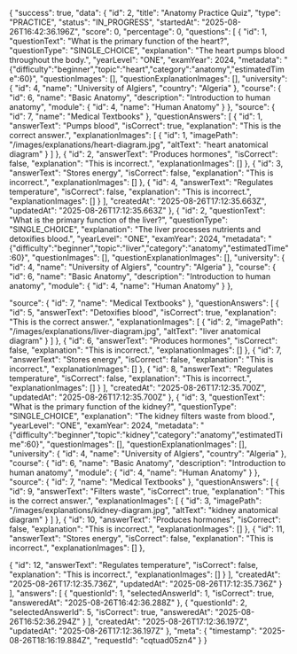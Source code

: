 
{
    "success": true,
    "data": {
        "id": 2,
        "title": "Anatomy Practice Quiz",
        "type": "PRACTICE",
        "status": "IN_PROGRESS",
        "startedAt": "2025-08-26T16:42:36.196Z",
        "score": 0,
        "percentage": 0,
        "questions": [
            {
                "id": 1,
                "questionText": "What is the primary function of the heart?",
                "questionType": "SINGLE_CHOICE",
                "explanation": "The heart pumps blood throughout the body.",
                "yearLevel": "ONE",
                "examYear": 2024,
                "metadata": "{\"difficulty\":\"beginner\",\"topic\":\"heart\",\"category\":\"anatomy\",\"estimatedTime\":60}",
                "questionImages": [],
                "questionExplanationImages": [],
                "university": {
                    "id": 4,
                    "name": "University of Algiers",
                    "country": "Algeria"
                },
                "course": {
                    "id": 6,
                    "name": "Basic Anatomy",
                    "description": "Introduction to human anatomy",
                    "module": {
                        "id": 4,
                        "name": "Human Anatomy"
                    }
                },
                "source": {
                    "id": 7,
                    "name": "Medical Textbooks"
                },
                "questionAnswers": [
                    {
                        "id": 1,
                        "answerText": "Pumps blood",
                        "isCorrect": true,
                        "explanation": "This is the correct answer.",
                        "explanationImages": [
                            {
                                "id": 1,
                                "imagePath": "/images/explanations/heart-diagram.jpg",
                                "altText": "heart anatomical diagram"
                            }
                        ]
                    },
                    {
                        "id": 2,
                        "answerText": "Produces hormones",
                        "isCorrect": false,
                        "explanation": "This is incorrect.",
                        "explanationImages": []
                    },
                    {
                        "id": 3,
                        "answerText": "Stores energy",
                        "isCorrect": false,
                        "explanation": "This is incorrect.",
                        "explanationImages": []
                    },
                    {
                        "id": 4,
                        "answerText": "Regulates temperature",
                        "isCorrect": false,
                        "explanation": "This is incorrect.",
                        "explanationImages": []
                    }
                ],
                "createdAt": "2025-08-26T17:12:35.663Z",
                "updatedAt": "2025-08-26T17:12:35.663Z"
            },
            {
                "id": 2,
                "questionText": "What is the primary function of the liver?",
                "questionType": "SINGLE_CHOICE",
                "explanation": "The liver processes nutrients and detoxifies blood.",
                "yearLevel": "ONE",
                "examYear": 2024,
                "metadata": "{\"difficulty\":\"beginner\",\"topic\":\"liver\",\"category\":\"anatomy\",\"estimatedTime\":60}",
                "questionImages": [],
                "questionExplanationImages": [],
                "university": {
                    "id": 4,
                    "name": "University of Algiers",
                    "country": "Algeria"
                },
                "course": {
                    "id": 6,
                    "name": "Basic Anatomy",
                    "description": "Introduction to human anatomy",
                    "module": {
                        "id": 4,
                        "name": "Human Anatomy"
                    }
                },

"source": {
                    "id": 7,
                    "name": "Medical Textbooks"
                },
                "questionAnswers": [
                    {
                        "id": 5,
                        "answerText": "Detoxifies blood",
                        "isCorrect": true,
                        "explanation": "This is the correct answer.",
                        "explanationImages": [
                            {
                                "id": 2,
                                "imagePath": "/images/explanations/liver-diagram.jpg",
                                "altText": "liver anatomical diagram"
                            }
                        ]
                    },
                    {
                        "id": 6,
                        "answerText": "Produces hormones",
                        "isCorrect": false,
                        "explanation": "This is incorrect.",
                        "explanationImages": []
                    },
                    {
                        "id": 7,
                        "answerText": "Stores energy",
                        "isCorrect": false,
                        "explanation": "This is incorrect.",
                        "explanationImages": []
                    },
                    {
                        "id": 8,
                        "answerText": "Regulates temperature",
                        "isCorrect": false,
                        "explanation": "This is incorrect.",
                        "explanationImages": []
                    }
                ],
                "createdAt": "2025-08-26T17:12:35.700Z",
                "updatedAt": "2025-08-26T17:12:35.700Z"
            },
            {
                "id": 3,
                "questionText": "What is the primary function of the kidney?",
                "questionType": "SINGLE_CHOICE",
                "explanation": "The kidney filters waste from blood.",
                "yearLevel": "ONE",
                "examYear": 2024,
                "metadata": "{\"difficulty\":\"beginner\",\"topic\":\"kidney\",\"category\":\"anatomy\",\"estimatedTime\":60}",
                "questionImages": [],
                "questionExplanationImages": [],
                "university": {
                    "id": 4,
                    "name": "University of Algiers",
                    "country": "Algeria"
                },
                "course": {
                    "id": 6,
                    "name": "Basic Anatomy",
                    "description": "Introduction to human anatomy",
                    "module": {
                        "id": 4,
                        "name": "Human Anatomy"
                    }
                },
                "source": {
                    "id": 7,
                    "name": "Medical Textbooks"
                },
                "questionAnswers": [
                    {
                        "id": 9,
                        "answerText": "Filters waste",
                        "isCorrect": true,
                        "explanation": "This is the correct answer.",
                        "explanationImages": [
                            {
                                "id": 3,
                                "imagePath": "/images/explanations/kidney-diagram.jpg",
                                "altText": "kidney anatomical diagram"
                            }
                        ]
                    },
                    {
                        "id": 10,
                        "answerText": "Produces hormones",
                        "isCorrect": false,
                        "explanation": "This is incorrect.",
                        "explanationImages": []
                    },
                    {
                        "id": 11,
                        "answerText": "Stores energy",
                        "isCorrect": false,
                        "explanation": "This is incorrect.",
                        "explanationImages": []
                    },

{
                        "id": 12,
                        "answerText": "Regulates temperature",
                        "isCorrect": false,
                        "explanation": "This is incorrect.",
                        "explanationImages": []
                    }
                ],
                "createdAt": "2025-08-26T17:12:35.736Z",
                "updatedAt": "2025-08-26T17:12:35.736Z"
            }
        ],
        "answers": [
            {
                "questionId": 1,
                "selectedAnswerId": 1,
                "isCorrect": true,
                "answeredAt": "2025-08-26T16:42:36.288Z"
            },
            {
                "questionId": 2,
                "selectedAnswerId": 5,
                "isCorrect": true,
                "answeredAt": "2025-08-26T16:52:36.294Z"
            }
        ],
        "createdAt": "2025-08-26T17:12:36.197Z",
        "updatedAt": "2025-08-26T17:12:36.197Z"
    },
    "meta": {
        "timestamp": "2025-08-26T18:16:19.884Z",
        "requestId": "cqtuad05zn4"
    }
}